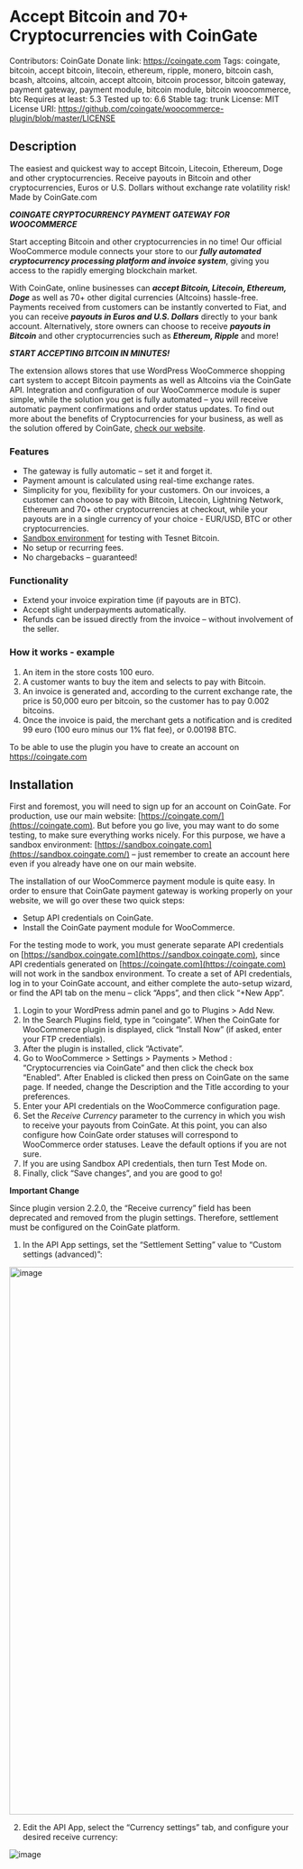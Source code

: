 # Accept Bitcoin and 70+ Cryptocurrencies with CoinGate
Contributors: CoinGate
Donate link: https://coingate.com
Tags: coingate, bitcoin, accept bitcoin, litecoin, ethereum, ripple, monero, bitcoin cash, bcash, altcoins, altcoin, accept altcoin, bitcoin processor, bitcoin gateway, payment gateway, payment module, bitcoin module, bitcoin woocommerce, btc
Requires at least: 5.3
Tested up to: 6.6
Stable tag: trunk
License: MIT
License URI: https://github.com/coingate/woocommerce-plugin/blob/master/LICENSE

## Description

The easiest and quickest way to accept Bitcoin, Litecoin, Ethereum, Doge and other cryptocurrencies. Receive payouts in Bitcoin and other cryptocurrencies, Euros or U.S. Dollars without exchange rate volatility risk! Made by CoinGate.com

***COINGATE CRYPTOCURRENCY PAYMENT GATEWAY FOR WOOCOMMERCE***

Start accepting Bitcoin and other cryptocurrencies in no time! Our official WooCommerce module connects your store to our ***fully automated cryptocurrency processing platform and invoice system***, giving you access to the rapidly emerging blockchain market.

With CoinGate, online businesses can ***accept Bitcoin, Litecoin, Ethereum, Doge*** as well as 70+ other digital currencies (Altcoins) hassle-free. Payments received from customers can be instantly converted to Fiat, and you can receive ***payouts in Euros and U.S. Dollars*** directly to your bank account. Alternatively, store owners can choose to receive ***payouts in Bitcoin*** and other cryptocurrencies such as ***Ethereum, Ripple*** and more!

***START ACCEPTING BITCOIN IN MINUTES!***

The extension allows stores that use WordPress WooCommerce shopping cart system to accept Bitcoin payments as well as Altcoins via the CoinGate API. Integration and configuration of our WooCommerce module is super simple, while the solution you get is fully automated – you will receive automatic payment confirmations and order status updates.
To find out more about the benefits of Cryptocurrencies for your business, as well as the solution offered by CoinGate, [check our website](https://coingate.com/accept).

### Features

* The gateway is fully automatic – set it and forget it.
* Payment amount is calculated using real-time exchange rates.
* Simplicity for you, flexibility for your customers. On our invoices, a customer can choose to pay with Bitcoin, Litecoin, Lightning Network, Ethereum and 70+ other cryptocurrencies at checkout, while your payouts are in a single currency of your choice - EUR/USD, BTC or other cryptocurrencies.
* [Sandbox environment](https://sandbox.coingate.com/) for testing with Tesnet Bitcoin.
* No setup or recurring fees.
* No chargebacks – guaranteed!

### Functionality

* Extend your invoice expiration time (if payouts are in BTC).
* Accept slight underpayments automatically.
* Refunds can be issued directly from the invoice – without involvement of the seller.

### How it works - example

1. An item in the store costs 100 euro.
2. A customer wants to buy the item and selects to pay with Bitcoin.
3. An invoice is generated and, according to the current exchange rate, the price is 50,000 euro per bitcoin, so the customer has to pay 0.002 bitcoins.
4. Once the invoice is paid, the merchant gets a notification and is credited 99 euro (100 euro minus our 1% flat fee), or 0.00198 BTC.

To be able to use the plugin you have to create an account on https://coingate.com

## Installation

First and foremost, you will need to sign up for an account on CoinGate. For production, use our main website: [https://coingate.com/](https://coingate.com). But before you go live, you may want to do some testing, to make sure everything works nicely. For this purpose, we have a sandbox environment: [https://sandbox.coingate.com](https://sandbox.coingate.com/) – just remember to create an account here even if you already have one on our main website.

The installation of our WooCommerce payment module is quite easy. In order to ensure that CoinGate payment gateway is working properly on your website, we will go over these two quick steps:

* Setup API credentials on CoinGate.
* Install the CoinGate payment module for WooCommerce.

For the testing mode to work, you must generate separate API credentials on [https://sandbox.coingate.com](https://sandbox.coingate.com), since API credentials generated on [https://coingate.com](https://coingate.com) will not work in the sandbox environment. To create a set of API credentials, log in to your CoinGate account, and either complete the auto-setup wizard, or find the API tab on the menu – click “Apps”, and then click “+New App”.

1. Login to your WordPress admin panel and go to Plugins > Add New.
2. In the Search Plugins field, type in “coingate”. When the CoinGate for WooCommerce plugin is displayed, click “Install Now” (if asked, enter your FTP credentials).
3. After the plugin is installed, click “Activate”.	
4. Go to WooCommerce > Settings > Payments > Method : “Cryptocurrencies via CoinGate” and then click the check box “Enabled”. After Enabled is clicked then press on CoinGate on the same page. If needed, change the Description and the Title according to your preferences.
5. Enter your API credentials on the WooCommerce configuration page.
6. Set the *Receive Currency* parameter to the currency in which you wish to receive your payouts from CoinGate. 
At this point, you can also configure how CoinGate order statuses will correspond to WooCommerce order statuses. Leave the default options if you are not sure.
7. If you are using Sandbox API credentials, then turn Test Mode on.
8. Finally, click “Save changes”, and you are good to go!
  
**Important Change**

Since plugin version 2.2.0, the “Receive currency” field has been deprecated and removed from the plugin settings. Therefore, settlement must be configured on the CoinGate platform.

1.	In the API App settings, set the “Settlement Setting” value to “Custom settings (advanced)”:
 
<img width="972" alt="image" src="https://github.com/user-attachments/assets/3f160ae4-408b-45a9-8efb-e7cd4bded30f">

2.	Edit the API App, select the “Currency settings” tab, and configure your desired receive currency:

![image](https://github.com/user-attachments/assets/83e66cb9-824f-4e67-be7e-bb423cac6610)


